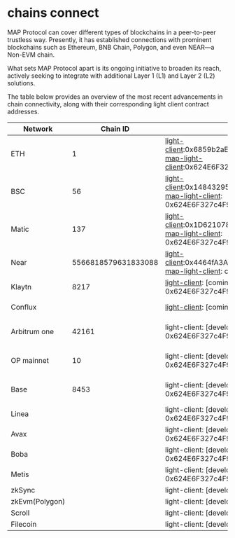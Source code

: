 # chains connect

MAP Protocol can cover different types of blockchains in a peer-to-peer trustless way. Presently, it has established connections with prominent blockchains such as Ethereum, BNB Chain, Polygon, and even NEAR—a Non-EVM chain. 

What sets MAP Protocol apart is its ongoing initiative to broaden its reach, actively seeking to integrate with additional Layer 1 (L1) and Layer 2 (L2) solutions.

 The table below provides an overview of the most recent advancements in chain connectivity, along with their corresponding light client contract addresses.


| Network        | Chain ID            | light-client   | MOS      | status  |
|----------------|---------------------|----------------|-----------|--------|
|ETH|1|[light-client](https://github.com/mapprotocol/map-contracts/blob/main/lightclients/eth2/README.md):0x6859b2aE7CE9fb0c4FAA71798aC5498B41B42D7A     [map-light-client](https://github.com/mapprotocol/map-contracts/blob/main/mapclients/eth/README.md):0x624E6F327c4F91F1Fa6285711245c215de264d49  | [mos](https://github.com/mapprotocol/mapo-service-contracts/blob/main/evm/README.md):0x8C3cCc219721B206DA4A2070fD96E4911a48CB4f | complated |
|BSC|56|[light-client](https://github.com/mapprotocol/map-contracts/blob/main/lightclients/bsc/README.md):0x14843295C38EaC604dEDe0eDb77e08B460D093D8    [map-light-client](https://github.com/mapprotocol/map-contracts/blob/main/mapclients/eth/README.md): 0x624E6F327c4F91F1Fa6285711245c215de264d49 | [mos](https://github.com/mapprotocol/mapo-service-contracts/blob/main/evm/README.md):0x8C3cCc219721B206DA4A2070fD96E4911a48CB4f |  complated |
|Matic|137|[light-client](https://github.com/mapprotocol/map-contracts/blob/main/lightclients/matic/README.md):0x1D621078676D7bdd75FC7F5ebbaBadDC9a65E3c5 [map-light-client](https://github.com/mapprotocol/map-contracts/blob/main/mapclients/eth/README.md): 0x624E6F327c4F91F1Fa6285711245c215de264d49 | [mos](https://github.com/mapprotocol/mapo-service-contracts/blob/main/evm/README.md):0x8C3cCc219721B206DA4A2070fD96E4911a48CB4f |complated |
|Near|5566818579631833088|[light-client](https://github.com/mapprotocol/map-contracts/blob/main/lightclients/near/README.md):0x4464fA3A804b8a44a0aD212eD23155a08f336B34  [map-light-client](https://github.com/mapprotocol/map-contracts/blob/main/mapclients/near/README.md): client2.cfac.mapprotocol.near | ** | completed |
|Klaytn|8217|[light-client](https://github.com/mapprotocol/map-contracts/blob/main/lightclients/klaytn/README.md): [coming soon]    [map-light-client](https://github.com/mapprotocol/map-contracts/blob/main/mapclients/eth/README.md): 0x624E6F327c4F91F1Fa6285711245c215de264d49 | [mos](https://github.com/mapprotocol/mapo-service-contracts/blob/main/evm/README.md): [coming soon] | developing |
|Conflux| |[light-client](https://github.com/mapprotocol/map-contracts/tree/main/lightclients/conflux): [coming soon]  [map-light-client](https://github.com/mapprotocol/map-contracts/blob/main/mapclients/eth/README.md): [coming soon] | [mos](https://github.com/mapprotocol/mapo-service-contracts/blob/main/evm/README.md):[coming soon] | coming soon |
|Arbitrum one|42161 |light-client: [developing]  [map-light-client](https://github.com/mapprotocol/map-contracts/blob/main/mapclients/eth/README.md): 0x624E6F327c4F91F1Fa6285711245c215de264d49 | [mos](https://github.com/mapprotocol/mapo-service-contracts/blob/main/evm/README.md): 0x8C3cCc219721B206DA4A2070fD96E4911a48CB4f | single channel completed |
|OP mainnet|10 |light-client: [developing]  [map-light-client](https://github.com/mapprotocol/map-contracts/blob/main/mapclients/eth/README.md): 0x624E6F327c4F91F1Fa6285711245c215de264d49 | [mos](https://github.com/mapprotocol/mapo-service-contracts/blob/main/evm/README.md): 0x8C3cCc219721B206DA4A2070fD96E4911a48CB4f| single channel completed |
|Base|8453 |light-client: [developing]  [map-light-client](https://github.com/mapprotocol/map-contracts/blob/main/mapclients/eth/README.md): 0x624E6F327c4F91F1Fa6285711245c215de264d49 | [mos](https://github.com/mapprotocol/mapo-service-contracts/blob/main/evm/README.md): 0x8C3cCc219721B206DA4A2070fD96E4911a48CB4f| single channel completed |
|Linea| |light-client: [developing]  [map-light-client](https://github.com/mapprotocol/map-contracts/blob/main/mapclients/eth/README.md): 0x624E6F327c4F91F1Fa6285711245c215de264d49 | [coming soon] | developing |
|Avax| |light-client: [developing]  [map-light-client](https://github.com/mapprotocol/map-contracts/blob/main/mapclients/eth/README.md): 0x624E6F327c4F91F1Fa6285711245c215de264d49 | [coming soon] | developing |
|Boba| |light-client: [developing]  [map-light-client](https://github.com/mapprotocol/map-contracts/blob/main/mapclients/eth/README.md): 0x624E6F327c4F91F1Fa6285711245c215de264d49 | [coming soon] | developing |
|Metis| |light-client: [developing]  [map-light-client](https://github.com/mapprotocol/map-contracts/blob/main/mapclients/eth/README.md): 0x624E6F327c4F91F1Fa6285711245c215de264d49 | [coming soon] | developing |
|zkSync| |light-client: [developing]  map-light-client: [developing] | [coming soon] | developing |
|zkEvm(Polygon)| |light-client: [developing]  map-light-client: [developing] | [coming soon] | developing |
|Scroll| |light-client: [developing]  map-light-client: [developing] | [coming soon] | developing |
|Filecoin| |light-client: [developing]  map-light-client: [developing] | [coming soon] | developing |